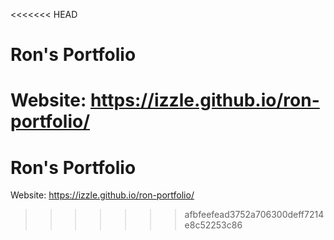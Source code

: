 <<<<<<< HEAD
# Ron's Portfolio
Website: https://izzle.github.io/ron-portfolio/
=======
# Ron's Portfolio
Website: https://izzle.github.io/ron-portfolio/
>>>>>>> afbfeefead3752a706300deff7214e8c52253c86
